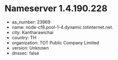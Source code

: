 # Nameserver 1.4.190.228

* as_number: 23969
* name: node-cf8.pool-1-4.dynamic.totinternet.net.
* city: Kantharawichai
* country: TH
* organization: TOT Public Company Limited
* version: Unknown
* dnssec: false
